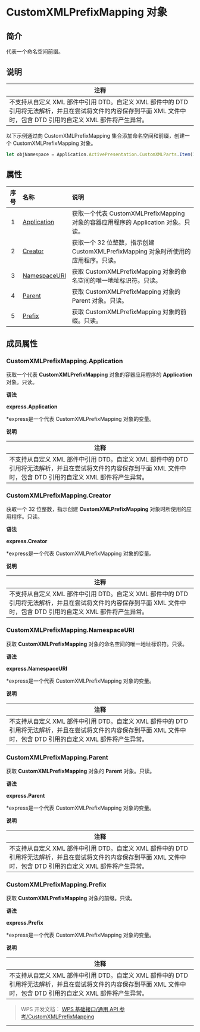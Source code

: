 # CustomXMLPrefixMapping 对象

## 简介

代表一个命名空间前缀。

## 说明

| 注释                                                                                                                                                                 |
|----------------------------------------------------------------------------------------------------------------------------------------------------------------------|
| 不支持从自定义 XML 部件中引用 DTD。自定义 XML 部件中的 DTD 引用将无法解析，并且在尝试将文件的内容保存到平面 XML 文件中时，包含 DTD 引用的自定义 XML 部件将产生异常。 |

以下示例通过向 CustomXMLPrefixMapping 集合添加命名空间和前缀，创建一个 CustomXMLPrefixMapping 对象。

``` JavaScript
let objNamespace = Application.ActivePresentation.CustomXMLParts.Item(1).NamespaceManager.AddNamespace("xs", "urn:invoice:namespace")
```

## 属性

| 序号 | 名称                                                 | 说明                                                                               |
|:----:|:-----------------------------------------------------|:-----------------------------------------------------------------------------------|
|  1   | [Application](#CustomXMLPrefixMapping.Application)   | 获取一个代表 CustomXMLPrefixMapping 对象的容器应用程序的 Application 对象。只读。  |
|  2   | [Creator](#CustomXMLPrefixMapping.Creator)           | 获取一个 32 位整数，指示创建 CustomXMLPrefixMapping 对象时所使用的应用程序。只读。 |
|  3   | [NamespaceURI](#CustomXMLPrefixMapping.NamespaceURI) | 获取 CustomXMLPrefixMapping 对象的命名空间的唯一地址标识符。只读。                 |
|  4   | [Parent](#CustomXMLPrefixMapping.Parent)             | 获取 CustomXMLPrefixMapping 对象的 Parent 对象。只读。                             |
|  5   | [Prefix](#CustomXMLPrefixMapping.Prefix)             | 获取 CustomXMLPrefixMapping 对象的前缀。只读。                                     |

## 成员属性

### CustomXMLPrefixMapping.Application

获取一个代表 **CustomXMLPrefixMapping** 对象的容器应用程序的 **Application** 对象。只读。

**语法**

**express.Application**

\*express是一个代表 CustomXMLPrefixMapping 对象的变量。

**说明**

| 注释                                                                                                                                                                 |
|----------------------------------------------------------------------------------------------------------------------------------------------------------------------|
| 不支持从自定义 XML 部件中引用 DTD。自定义 XML 部件中的 DTD 引用将无法解析，并且在尝试将文件的内容保存到平面 XML 文件中时，包含 DTD 引用的自定义 XML 部件将产生异常。 |

### CustomXMLPrefixMapping.Creator

获取一个 32 位整数，指示创建 **CustomXMLPrefixMapping** 对象时所使用的应用程序。只读。

**语法**

**express.Creator**

\*express是一个代表 CustomXMLPrefixMapping 对象的变量。

**说明**

| 注释                                                                                                                                                                 |
|----------------------------------------------------------------------------------------------------------------------------------------------------------------------|
| 不支持从自定义 XML 部件中引用 DTD。自定义 XML 部件中的 DTD 引用将无法解析，并且在尝试将文件的内容保存到平面 XML 文件中时，包含 DTD 引用的自定义 XML 部件将产生异常。 |

### CustomXMLPrefixMapping.NamespaceURI

获取 **CustomXMLPrefixMapping** 对象的命名空间的唯一地址标识符。只读。

**语法**

**express.NamespaceURI**

\*express是一个代表 CustomXMLPrefixMapping 对象的变量。

**说明**

| 注释                                                                                                                                                                 |
|----------------------------------------------------------------------------------------------------------------------------------------------------------------------|
| 不支持从自定义 XML 部件中引用 DTD。自定义 XML 部件中的 DTD 引用将无法解析，并且在尝试将文件的内容保存到平面 XML 文件中时，包含 DTD 引用的自定义 XML 部件将产生异常。 |

### CustomXMLPrefixMapping.Parent

获取 **CustomXMLPrefixMapping** 对象的 **Parent** 对象。只读。

**语法**

**express.Parent**

\*express是一个代表 CustomXMLPrefixMapping 对象的变量。

**说明**

| 注释                                                                                                                                                                 |
|----------------------------------------------------------------------------------------------------------------------------------------------------------------------|
| 不支持从自定义 XML 部件中引用 DTD。自定义 XML 部件中的 DTD 引用将无法解析，并且在尝试将文件的内容保存到平面 XML 文件中时，包含 DTD 引用的自定义 XML 部件将产生异常。 |

### CustomXMLPrefixMapping.Prefix

获取 **CustomXMLPrefixMapping** 对象的前缀。只读。

**语法**

**express.Prefix**

\*express是一个代表 CustomXMLPrefixMapping 对象的变量。

**说明**

| 注释                                                                                                                                                                 |
|----------------------------------------------------------------------------------------------------------------------------------------------------------------------|
| 不支持从自定义 XML 部件中引用 DTD。自定义 XML 部件中的 DTD 引用将无法解析，并且在尝试将文件的内容保存到平面 XML 文件中时，包含 DTD 引用的自定义 XML 部件将产生异常。 |

> WPS 开发文档： [WPS 基础接口/通用 API 参考/CustomXMLPrefixMapping](https://qn.cache.wpscdn.cn/encs/doc/office_v19/index.htm)

------------------------------------------------------------------------
